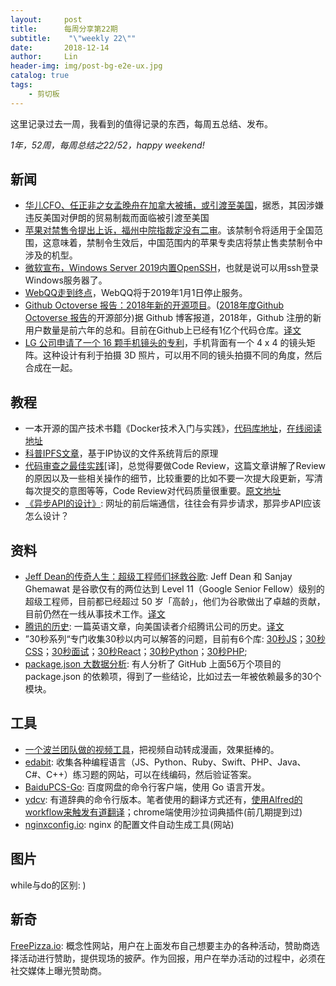 ```yaml
---
layout:     post
title:      每周分享第22期
subtitle:    "\"weekly 22\""
date:       2018-12-14
author:     Lin
header-img: img/post-bg-e2e-ux.jpg
catalog: true
tags:
    - 剪切板
---
```


这里记录过去一周，我看到的值得记录的东西，每周五总结、发布。

*1年，52周，每周总结之22/52，happy weekend!*

## 新闻

- [华儿CFO、任正非之女孟晚舟在加拿大被捕，或引渡至美国](https://readhub.cn/topic/7Ip9xeyp8pC)，据悉，其因涉嫌违反美国对伊朗的贸易制裁而面临被引渡至美国
- [苹果对禁售令提出上诉，福州中院指裁定没有二审](https://m.toutiao.com/i6633581794287419918/?tt_from=copy_link&utm_campaign=client_share&timestamp=1544511483&app=explore_article&utm_source=copy_link&iid=19419712839&utm_medium=toutiao_ios&group_id=6633581794287419918)。该禁制令将适用于全国范围，这意味着，禁制令生效后，中国范围内的苹果专卖店将禁止售卖禁制令中涉及的机型。
- [微软宣布，Windows Server 2019内置OpenSSH](https://blogs.windows.com/buildingapps/2018/12/11/windows-server-2019-includes-openssh/amp/)，也就是说可以用ssh登录Windows服务器了。
- [WebQQ走到终点](https://readhub.cn/topic/7IzEdwpgv1v?from=mp)，WebQQ将于2019年1月1日停止服务。
- [Github Octoverse 报告：2018年新的开源项目](https://blog.github.com/2018-12-13-new-open-source-projects/)。([2018年度Github Octoverse 报告](https://octoverse.github.com/)的开源部分)据 Github 博客报道，2018年，Github 注册的新用户数量是前六年的总和。目前在Github上已经有1亿个代码仓库。[译文](https://www.oschina.net/news/102676/github-2018-12-13-new-open-source-projects)
- [LG 公司申请了一个 16 颗手机镜头的专利](https://www.techretox.com/articles/lg-preparing-a-16-camera-phone)，手机背面有一个 4 x 4 的镜头矩阵。这种设计有利于拍摄 3D 照片，可以用不同的镜头拍摄不同的角度，然后合成在一起。

## 教程

- 一本开源的国产技术书籍《Docker技术入门与实践》，[代码库地址](https://github.com/yeasy/docker_practice)，[在线阅读地址](https://www.yuque.com/grasilife/docker)
- [科普IPFS文章](https://achainofblocks.com/2018/10/05/ipfs-interplanetary-file-system-simply-explained/)，基于IP协议的文件系统背后的原理
- [代码审查之最佳实践](https://mp.weixin.qq.com/s/p_CNasQxzdni4G2eD0xUrQ)[译]，总觉得要做Code Review，这篇文章讲解了Review的原因以及一些相关操作的细节，比较重要的比如不要一次提大段更新，写清每次提交的意图等等，Code Review对代码质量很重要。[原文地址](https://medium.com/palantir/code-review-best-practices-19e02780015f)
- [《异步API的设计》](http://www.ruanyifeng.com/blog/2018/12/async-api-design.html): 网址的前后端通信，往往会有异步请求，那异步API应该怎么设计？

## 资料

- [Jeff Dean的传奇人生：超级工程师们拯救谷歌](https://www.newyorker.com/magazine/2018/12/10/the-friendship-that-made-google-huge): Jeff Dean 和 Sanjay Ghemawat 是谷歌仅有的两位达到 Level 11（Google Senior Fellow）级别的超级工程师，目前都已经超过 50 岁「高龄」，他们为谷歌做出了卓越的贡献，目前仍然在一线从事技术工作。[译文](https://infoq.cn/article/rAJiubRpi9xSl_LEhI2N)
- [腾讯的历史](https://hackernoon.com/the-chinese-social-network-bb282204af9c): 一篇英语文章，向美国读者介绍腾讯公司的历史。[译文](http://www.ruanyifeng.com/blog/2018/12/tencent.html)
- ”30秒系列“专门收集30秒以内可以解答的问题，目前有6个库: [30秒JS](https://github.com/30-seconds/30-seconds-of-code)；[30秒CSS](https://github.com/30-seconds/30-seconds-of-css)；[30秒面试](https://github.com/30-seconds/30-seconds-of-interviews)；[30秒React](https://github.com/30-seconds/30-seconds-of-react)；[30秒Python](https://github.com/kriadmin/30-seconds-of-python-code)；[30秒PHP](https://github.com/appzcoder/30-seconds-of-php-code);
- [package.json 大数据分析](https://medium.com/warsawjs/state-of-package-json-dependencies-de99828b6c3f): 有人分析了 GitHub 上面56万个项目的 package.json 的依赖项，得到了一些结论，比如过去一年被依赖最多的30个模块。

## 工具

- [一个波兰团队做的视频工具](https://comixify.ii.pw.edu.pl/)，把视频自动转成漫画，效果挺棒的。
- [edabit](https://edabit.com/challenges): 收集各种编程语言（JS、Python、Ruby、Swift、PHP、Java、C#、C++）练习题的网站，可以在线编码，然后验证答案。
- [BaiduPCS-Go](https://github.com/iikira/BaiduPCS-Go): 百度网盘的命令行客户端，使用 Go 语言开发。
- [ydcv](https://github.com/felixonmars/ydcv): 有道辞典的命令行版本。笔者使用的翻译方式还有，[使用Alfred的workflow来触发有道翻译](https://github.com/wensonsmith/YoudaoTranslate)；chrome端使用沙拉词典插件(前几期提到过)
- [nginxconfig.io](http://nginxconfig.io/): nginx 的配置文件自动生成工具(网站)

## 图片

while与do的区别: )

[](https://www.notion.so/e4adfe32b9f146b0a6eccc7d63d6503f#277a659a59bb4157bad9705e37409bf1)

## 新奇

[FreePizza.io](http://freepizza.io/): 概念性网站，用户在上面发布自己想要主办的各种活动，赞助商选择活动进行赞助，提供现场的披萨。作为回报，用户在举办活动的过程中，必须在社交媒体上曝光赞助商。
